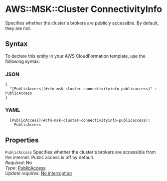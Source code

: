 # AWS::MSK::Cluster ConnectivityInfo<a name="aws-properties-msk-cluster-connectivityinfo"></a>

Specifies whether the cluster's brokers are publicly accessible\. By default, they are not\.

## Syntax<a name="aws-properties-msk-cluster-connectivityinfo-syntax"></a>

To declare this entity in your AWS CloudFormation template, use the following syntax:

### JSON<a name="aws-properties-msk-cluster-connectivityinfo-syntax.json"></a>

```
{
  "[PublicAccess](#cfn-msk-cluster-connectivityinfo-publicaccess)" : PublicAccess
}
```

### YAML<a name="aws-properties-msk-cluster-connectivityinfo-syntax.yaml"></a>

```
  [PublicAccess](#cfn-msk-cluster-connectivityinfo-publicaccess): 
    PublicAccess
```

## Properties<a name="aws-properties-msk-cluster-connectivityinfo-properties"></a>

`PublicAccess`  <a name="cfn-msk-cluster-connectivityinfo-publicaccess"></a>
Specifies whether the cluster's brokers are accessible from the internet\. Public access is off by default\.  
*Required*: No  
*Type*: [PublicAccess](aws-properties-msk-cluster-publicaccess.md)  
*Update requires*: [No interruption](https://docs.aws.amazon.com/AWSCloudFormation/latest/UserGuide/using-cfn-updating-stacks-update-behaviors.html#update-no-interrupt)